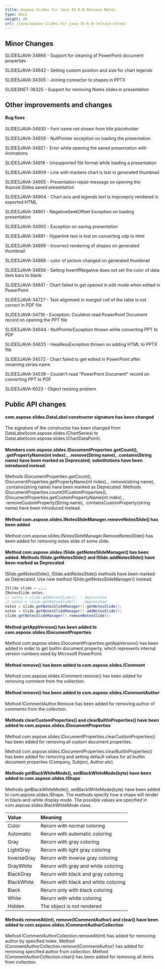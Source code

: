 ```yaml
---
title: Aspose.Slides for Java 15.6.0 Release Notes
type: docs
weight: 40
url: /java/aspose-slides-for-java-15-6-0-release-notes/
---
```


## **Minor Changes**

SLIDESJAVA-34866 - Support for cleaning of PowerPoint document properties

SLIDESJAVA-34642 - Setting custom position and size for chart legends

SLIDESJAVA-34305 - Joining connector to shapes in PPTX

SLIDESNET-36325 - Support for removing Notes slides in presentation
## **Other improvements and changes**
#### **Bug fixes**

SLIDESJAVA-34930 - Font name not shown from title placeholder

SLIDESJAVA-34926 - NullPointer exception on loading the presentation

SLIDESJAVA-34921 - Error while opening the saved presentation with Animations

SLIDESJAVA-34918 - Unsupported file format while loading a presentation

SLIDESJAVA-34909 - Line with markers chart is lost in generated thumbnail

SLIDESJAVA-34905 - Presentation repair message on opening the Aspose.Slides saved presentation

SLIDESJAVA-34904 - Chart axis and legends text is improeprly rendered in exported HTML

SLIDESJAVA-34901 - NegativeSeekOffset Exception on loading presentation

SLIDESJAVA-34900 - Exception on saving presentation

SLIDESJAVA-34891 - Hyperlink text is lost on converting odp to html

SLIDESJAVA-34889 - Incorrect rendering of shapes on generated thumbnail

SLIDESJAVA-34888 - color of picture changed on generated thumbnail

SLIDESJAVA-34856 - Setting InvertIfNegative does not set the color of data item bars to blank

SLIDESJAVA-34841 - Chart failed to get opened in edit mode when edited in PowerPoint

SLIDESJAVA-34727 - Text alignment in merged cell of the table is not correct in PDF file

SLIDESJAVA-34718 - Exception: Couldnot read PowerPoint Document record on opening the PPT file

SLIDESJAVA-34644 - NullPointerException thrown while converting PPT to PDF

SLIDESJAVA-34633 - HeadlessException thrown on adding HTML to PPTX file

SLIDESJAVA-34572 - Chart failed to get edited in PowerPoint after renaming series name

SLIDESJAVA-34539 - Couldn't read "PowerPoint Document" record on converting PPT to PDF

SLIDESJAVA-6023 - Object resizing problem

## **Public API changes**
#### **com.aspose.slides.DataLabel constructor signature has been changed**
The signature of the constructor has been changed from DataLabel(com.aspose.slides.IChartSeries) to DataLabel(com.aspose.slides.IChartDataPoint).

#### **Members com.aspose.slides.IDocumentProperties.getCount(), .getPropertyName(int index)., .remove(String name), .contains(String name) have been marked as Deprecated; substitutions have been introduced instead.**
Methods IDocumentProperties.getCount(), IDocumentProperties.getPropertyName(int index)., .remove(string name), .contains(string name) have been marked as Deprecated. Methods IDocumentProperties.countOfCustomProperties(), IDocumentProperties.getCustomPropertyName(int index)., .removeCustomProperty(String name), .containsCustomProperty(string name) have been introduced instead.

#### **Method com.aspose.slides.INotesSlideManager.removeNotesSlide() has been added**
Method com.aspose.slides.INotesSlideManager.RemoveNotesSlide() has been added for removing notes slide of some slide.

#### **Method com.aspose.slides.ISlide.getNotesSlideManager() has been added. Methods ISlide.getNotesSlide() and ISlide.addNotesSlide() have been marked as Deprecated**
ISlide.getNotesSlide(), ISlide.addNotesSlide() methods have been marked as Deprecated. Use new method ISlide.getNotesSlideManager() instead.
```java
ISlide slide = ...;
INotesSlide notes;
// notes = slide.addNotesSlide(); - deprecated
// notes = slide.getNotesSlide(); - deprecated
notes = slide.getNotesSlideManager().getNotesSlide();
notes = slide.getNotesSlideManager().addNotesSlide();
slide.getNotesSlideManager().removeNotesSlide();
```

#### **Method getAppVersion() has been added to com.aspose.slides.IDocumentProperties**
Method com.aspose.slides.IDocumentProperties.getAppVersion() has been added in order to get builtin document property, which represents internal version numbers used by Microsoft PowerPoint.

#### **Method remove() has been added to com.aspose.slides.IComment**
Method com.aspose.slides.IComment.remove() has been added for removing comment from the collection.

#### **Method remove() has been added to com.aspose.slides.ICommentAuthor**
Method ICommentAuthor.Remove has been added for removing author of comments from the collection.

#### **Methods clearCustomProperties() and clearBuiltInProperties() have been added to com.aspose.slides.IDocumentProperties**
Method com.aspose.slides.IDocumentProperties.clearCustomProperties() has been added for removing all custom document properties.

Method com.aspose.slides.IDocumentProperties.clearBuiltInProperties() has been added for removing and setting default values for all builtin document properties (Company, Subject, Author etc).

#### **Methods getBlackWhiteMode(), setBlackWhiteMode(byte) have been added to com.aspose.slides.IShape**
Methods getBlackWhiteMode(), setBlackWhiteMode(byte) have been added to com.aspose.slides.IShape.
The methods specify how a shape will render in black-and-white display mode. The possible values are specified in com.aspose.slides.BlackWhiteMode class.

|**Value**|**Meaning**|
| :- | :- |
|Color|Rerurn with normal coloring| 
|Automatic|Rerurn with automatic coloring |
|Gray|Rerurn with gray coloring |
|LightGray|Rerurn with light gray coloring |
|InverseGray|Rerurn with inverse gray coloring |
|GrayWhite|Rerurn with gray and white coloring |
|BlackGray|Rerurn with black and gray coloring |
|BlackWhite|Rerurn with black and white coloring| 
|Black|Rerurn only with black coloring |
|White|Rerurn with white coloring |
|Hidden|The object is not rendered|


#### **Methods removeAt(int), remove(ICommentAuthor) and clear() have been added to com.aspose.slides.ICommentAuthorCollection**
Method ICommentAuthorCollection.removeAt(int) has added for removing author by specified index. Method ICommentAuthorCollection.remove(ICommentAuthor) has added for removing specified author from collection. Method ICommentAuthorCollection.clear() has been added for removing all items from collection.

